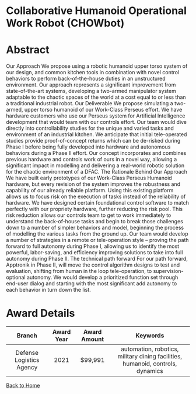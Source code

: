 
Collaborative Humanoid Operational Work Robot (CHOWbot)
=======================================================

# Abstract


Our Approach We propose using a robotic humanoid upper torso system of our design, and common kitchen tools in combination with novel control behaviors to perform back-of-the-house duties in an unstructured environment. Our approach represents a significant improvement from state-of-the-art systems, developing a two-armed manipulator system adaptable to the chaotic spaces of the world at a cost equal to or less than a traditional industrial robot. Our Deliverable We propose simulating a two-armed, upper torso humanoid of our Work-Class Perseus effort. We have hardware customers who use our Perseus system for Artificial Intelligence development that would team with our controls effort. Our team would dive directly into controllability studies for the unique and varied tasks and environment of an industrial kitchen. We anticipate that initial tele-operated studies provide proof-of-concept returns which can be de-risked during Phase I before being fully developed into hardware and autonomous behaviors during a Phase II effort. Our concept incorporates and combines previous hardware and controls work of ours in a novel way, allowing a significant impact in modelling and delivering a real-world robotic solution for the chaotic environment of a DFAC. The Rationale Behind Our Approach We have built early prototypes of our Work-Class Perseus Humanoid hardware, but every revision of the system improves the robustness and capability of our already reliable platform. Using this existing platform allows us to focus risk on the execution of tasks instead of the reliability of hardware. We have designed certain foundational control software to match perfectly with our propriety hardware, further reducing the risk pool. This risk reduction allows our controls team to get to work immediately to understand the back-of-house tasks and begin to break those challenges down to a number of simpler behaviors and model, beginning the process of modelling the various tasks from the ground up. Our team would develop a number of strategies in a remote or tele-operation style – proving the path forward to full autonomy during Phase I, allowing us to identify the most powerful, labor-saving, and efficiency improving solutions to take into full autonomy during Phase II. The technical path forward For our path forward, Apptronik in Phase II, will move the control algorithm designs to test and evaluation, shifting from human in the loop tele-operation, to supervision-optional autonomy. We would develop a prioritized function set through end-user dialog and starting with the most significant add autonomy to each behavior in turn down the list.  

# Award Details

|Branch|Award Year|Award Amount|Keywords|
| :---: | :---: | :---: | :---: |
|Defense Logistics Agency|2021|$99,991|automation, robotics, military dining facilities, humanoid, controls, dynamics|
  
  


[Back to Home](https://github.com/chrischow/dod_sbir_awards/DJ/#1843)